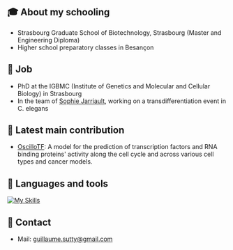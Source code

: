 ## :mortar_board: About my schooling
- Strasbourg Graduate School of Biotechnology, Strasbourg (Master and Engineering Diploma)
- Higher school preparatory classes in Besançon

## :briefcase: Job
- PhD at the IGBMC (Institute of Genetics and Molecular and Cellular Biology) in Strasbourg
- In the team of [Sophie Jarriault](https://www.igbmc.fr/en/recherche/teams/in-vivo-cellular-plasticity-and-direct-reprogramming), working on a transdifferentiation event in C. elegans

## :pushpin: Latest main contribution
- [OscilloTF](https://github.com/guillaumesutty/OscilloTF): A model for the prediction of transcription factors and RNA binding proteins' activity along the cell cycle and across various cell types and cancer models.<!-- | [pdf](https://github.com/guillaumesutty/OscilloTF/blob/main/XXX.pdf) -->

## :mag_right: Languages and tools
[![My Skills](https://skillicons.dev/icons?i=python,php,js,html,css,mysql,git,github)](https://skillicons.dev)

## :pencil: Contact
- Mail: guillaume.sutty@gmail.com
